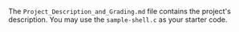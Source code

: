 The `Project_Description_and_Grading.md` file contains the project's description. 
You may use the `sample-shell.c` as your starter code.

